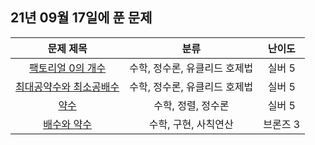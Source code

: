 ## 21년 09월 17일에 푼 문제


|문제 제목|분류|난이도|
|:---:|:---:|:---:|
|[팩토리얼 0의 개수](https://www.acmicpc.net/problem/1676)|수학, 정수론, 유클리드 호제법|실버 5|
|[최대공약수와 최소공배수](https://www.acmicpc.net/problem/2609)|수학, 정수론, 유클리드 호제법|실버 5|
|[약수](https://www.acmicpc.net/problem/1037)|수학, 정렬, 정수론|실버 5|
|[배수와 약수](https://www.acmicpc.net/problem/5086)|수학, 구현, 사칙연산|브론즈 3|
